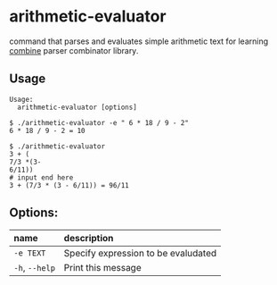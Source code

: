 # arithmetic-evaluator

command that parses and evaluates simple arithmetic text for learning [combine](https://github.com/Marwes/combine) parser combinator library.

## Usage

    Usage:
      arithmetic-evaluator [options]

```shell
$ ./arithmetic-evaluator -e " 6 * 18 / 9 - 2"
6 * 18 / 9 - 2 = 10

$ ./arithmetic-evaluator
3 + (
7/3 *(3-
6/11))
# input end here
3 + (7/3 * (3 - 6/11)) = 96/11
```

## Options:

| name            | description                          |
|:----------------|:-------------------------------------|
| `-e TEXT`       | Specify expression to be evaludated  |
| `-h`, `--help`  | Print this message                   |
